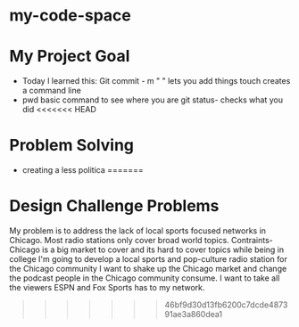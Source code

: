 # my-code-space
# My Project Goal
- Today I learned this:
Git commit - m " " lets you add things
touch creates a command line
- pwd basic command to see where you are 
git status- checks what you did
<<<<<<< HEAD
# Problem Solving
- creating a less politica
=======
# Design  Challenge Problems
My problem is to address the lack of local sports focused networks in Chicago. Most radio stations only cover broad world topics. 
Contraints- Chicago is a big market to cover and its hard to cover topics while being in college
I'm going to develop a local sports and pop-culture radio station for the Chicago community
I want to shake up the Chicago market and change the podcast people in the Chicago community consume. I want to take all the viewers ESPN and Fox Sports has to my network.
>>>>>>> 46bf9d30d13fb6200c7dcde487391ae3a860dea1
